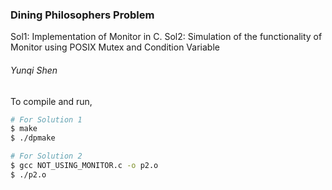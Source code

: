 ### Dining Philosophers Problem
Sol1: Implementation of Monitor in C.
Sol2: Simulation of the functionality of Monitor using POSIX Mutex and Condition Variable

###### Yunqi Shen 

To compile and run,
```bash
# For Solution 1
$ make
$ ./dpmake

# For Solution 2
$ gcc NOT_USING_MONITOR.c -o p2.o
$ ./p2.o
```
